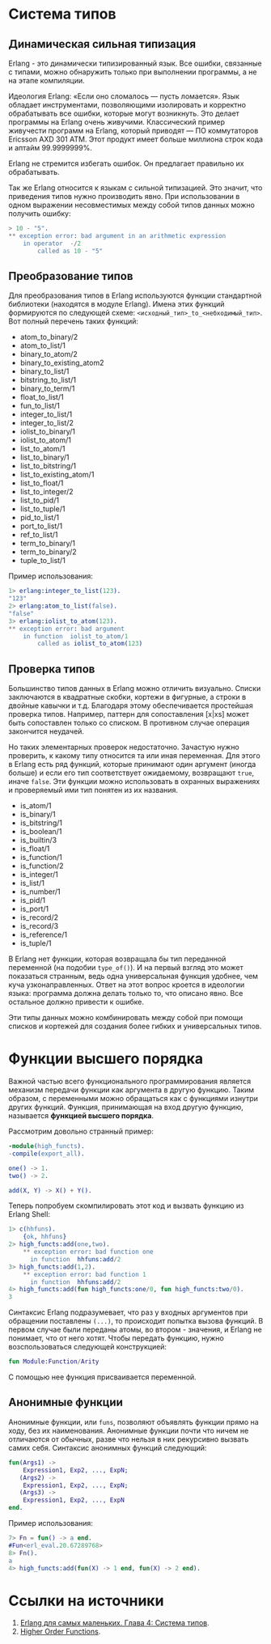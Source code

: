 # Система типов

## Динамическая сильная типизация

Erlang - это динамически типизированный язык. Все ошибки, связанные с типами, можно обнаружить только при выполнении программы, а не на этапе компиляции. 

Идеология Erlang: «Если оно сломалось — пусть ломается». Язык обладает инструментами, позволяющими изолировать и корректно обрабатывать все ошибки, которые могут возникнуть. Это делает программы на Erlang очень живучими. Классический пример живучести программ на Erlang, который приводят — ПО коммутаторов Ericsson AXD 301 ATM. Этот продукт имеет больше миллиона строк кода и аптайм 99.9999999%.

Erlang не стремится избегать ошибок. Он предлагает правильно их обрабатывать.

Так же Erlang относится к языкам с сильной типизацией. Это значит, что приведения типов нужно производить явно. При использовании в одном выражении несовместимых между собой типов данных можно получить ошибку:

```erlang
> 10 - "5".
** exception error: bad argument in an arithmetic expression
    in operator  -/2
        called as 10 - "5"
```

## Преобразование типов

Для преобразования типов в Erlang используются функции стандартной библиотеки (находятся в модуле Erlang). Имена этих функций формируются по следующей схеме: `<исходный_тип>_to_<небходимый_тип>`. Вот полный перечень таких функций:

- atom_to_binary/2
- atom_to_list/1
- binary_to_atom/2
- binary_to_existing_atom2
- binary_to_list/1
- bitstring_to_list/1
- binary_to_term/1
- float_to_list/1
- fun_to_list/1
- integer_to_list/1
- integer_to_list/2
- iolist_to_binary/1
- iolist_to_atom/1
- list_to_atom/1
- list_to_binary/1
- list_to_bitstring/1
- list_to_existing_atom/1
- list_to_float/1
- list_to_integer/2
- list_to_pid/1
- list_to_tuple/1
- pid_to_list/1
- port_to_list/1
- ref_to_list/1
- term_to_binary/1
- term_to_binary/2
- tuple_to_list/1

Пример использования:

```erlang
1> erlang:integer_to_list(123).
"123"
2> erlang:atom_to_list(false).
"false"
3> erlang:iolist_to_atom(123).
** exception error: bad argument
    in function  iolist_to_atom/1
        called as iolist_to_atom(123)
```

## Проверка типов

Большинство типов данных в Erlang можно отличить визуально. Списки заключаются в квадратные скобки, кортежи в фигурные, а строки в двойные кавычки и т.д. Благодаря этому обеспечивается простейшая проверка типов. Например, паттерн для сопоставления [x|xs] может быть сопоставлен только со списком. В противном случае операция закончится неудачей.

Но таких элементарных проверок недостаточно. Зачастую нужно проверить, к какому типу относится та или иная переменная. Для этого в Erlang есть ряд функций, которые принимают один аргумент (иногда больше) и если его тип соответствует ожидаемому, возвращают `true`, иначе `false`. Эти функции можно использовать в охранных выражениях и проверяемый ими тип понятен из их названия.

- is_atom/1
- is_binary/1
- is_bitstring/1
- is_boolean/1
- is_builtin/3
- is_float/1
- is_function/1
- is_function/2
- is_integer/1
- is_list/1
- is_number/1
- is_pid/1
- is_port/1
- is_record/2
- is_record/3
- is_reference/1
- is_tuple/1

В Erlang нет функции, которая возвращала бы тип переданной переменной (на подобии `type_of()`). И на первый взгляд это может показаться странным, ведь одна универсальная функция удобнее, чем куча узконаправленных. Ответ на этот вопрос кроется в идеологии языка: программа должна делать только то, что описано явно. Все остальное должно привести к ошибке.

Эти типы данных можно комбинировать между собой при помощи списков и кортежей для создания более гибких и универсальных типов.

# Функции высшего порядка

Важной частью всего функционального программирования является механизм передачи функции как аргумента в другую функцию. Таким образом, с переменными можно обращаться как с функциями изнутри других функций. Функция, принимающая на вход другую функцию, называется **функцией высшего порядка**.

Рассмотрим довольно странный пример:

```erlang
-module(high_functs).
-compile(export_all).

one() -> 1.
two() -> 2.

add(X, Y) -> X() + Y().
```

Теперь попробуем скомпилировать этот код и вызвать функцию из Erlang Shell:

```erlang
1> c(hhfuns).
    {ok, hhfuns}
2> high_functs:add(one,two).
    ** exception error: bad function one
      in function  hhfuns:add/2
3> high_functs:add(1,2).
    ** exception error: bad function 1
      in function  hhfuns:add/2
4> high_functs:add(fun high_functs:one/0, fun high_functs:two/0).
3
```

Синтаксис Erlang подразумевает, что раз у входных аргументов при обращении поставлены `(...)`, то происходит попытка вызова функций. В первом случае были переданы атомы, во втором - значения, и Erlang не понимает, что от него хотят. Чтобы передать функцию, нужно возспользоваться следующей конструкцией:

```erlang
fun Module:Function/Arity
```

С помощью нее функция присваивается переменной.

## Анонимные функции

Анонимные функции, или `funs`, позволяют объявлять функции прямо на ходу, без их наименования. Анонимные функции почти что ничем не отличаются от обычных, разве что нельзя в них рекурсивно вызвать самих себя. Синтаксис анонимных функций следующий:

```erlang
fun(Args1) ->
    Expression1, Exp2, ..., ExpN;
   (Args2) ->
    Expression1, Exp2, ..., ExpN;
   (Args3) ->
    Expression1, Exp2, ..., ExpN
end.
```

Пример использования:

```erlang
7> Fn = fun() -> a end.
#Fun<erl_eval.20.67289768>
8> Fn().
a
4> high_functs:add(fun(X) -> 1 end, fun(X) -> 2 end).
```

# Ссылки на источники

1. [Erlang для самых маленьких. Глава 4: Система типов](https://habr.com/ru/post/230551/).
2. [Higher Order Functions](https://learnyousomeerlang.com/higher-order-functions).